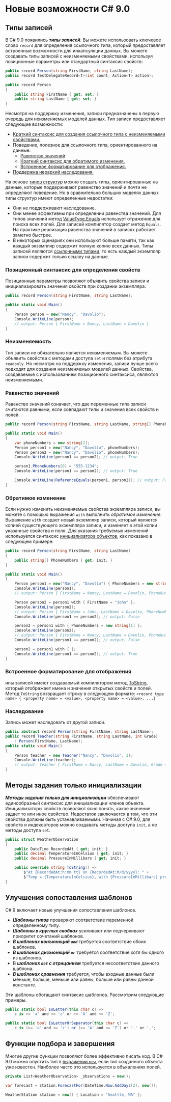 # Новые возможности C# 9.0

## Типы записей

В C# 9.0 появились ***типы записей***. Вы можете использовать ключевое слово `record` для определения ссылочного типа, который предоставляет встроенные возможности для инкапсуляции данных. Вы можете создавать типы записей с неизменяемыми свойствами, используя позиционные параметры или стандартный синтаксис свойств:

```c#
public record Person(string FirstName, string LastName);
public record TestDelegateRecord<T>(int count, Action<T> action);

public record Person
{
    public string FirstName { get; set; }
    public string LastName { get; set; }
}
```

Несмотря на поддержку изменения, записи предназначены в первую очередь для неизменяемых моделей данных. Тип записи предоставляет следующие возможности:

- [Краткий синтаксис для создания ссылочного типа с неизменяемыми свойствами.](https://docs.microsoft.com/ru-ru/dotnet/csharp/whats-new/csharp-9#positional-syntax-for-property-definition)
- Поведение, полезное для ссылочного типа, ориентированного на данные:
  - [Равенство значений](https://docs.microsoft.com/ru-ru/dotnet/csharp/whats-new/csharp-9#value-equality)
  - [Краткий синтаксис для обратимого изменения.](https://docs.microsoft.com/ru-ru/dotnet/csharp/whats-new/csharp-9#nondestructive-mutation)
  - [Встроенное форматирование для отображения.](https://docs.microsoft.com/ru-ru/dotnet/csharp/whats-new/csharp-9#built-in-formatting-for-display)
- [Поддержка иерархий наследования.](https://docs.microsoft.com/ru-ru/dotnet/csharp/whats-new/csharp-9#inheritance)

На основе [типов структур](https://docs.microsoft.com/ru-ru/dotnet/csharp/language-reference/builtin-types/struct) можно создать типы, ориентированные на данные, которые поддерживают равенство значений и почти не определяют поведение. Но в сравнительно больших моделях данных типы структур имеют определенные недостатки:

- Они не поддерживают наследование.
- Они менее эффективны при определении равенства значений. Для типов значений метод [ValueType.Equals](https://docs.microsoft.com/ru-ru/dotnet/api/system.valuetype.equals) использует отражение для поиска всех полей. Для записей компилятор создает метод `Equals`. На практике реализация равенства значений в записях работает заметно быстрее.
- В некоторых сценариях они используют больше памяти, так как каждый экземпляр содержит полную копию всех данных. Типы записей являются [ссылочными типами](https://docs.microsoft.com/ru-ru/dotnet/csharp/language-reference/builtin-types/reference-types), то есть каждый экземпляр записи содержит только ссылку на данные.

### Позиционный синтаксис для определения свойств

Позиционные параметры позволяют объявить свойства записи и инициализировать значения свойств при создании экземпляра:

```c#
public record Person(string FirstName, string LastName);

public static void Main()
{
    Person person = new("Nancy", "Davolio");
    Console.WriteLine(person);
    // output: Person { FirstName = Nancy, LastName = Davolio }
}
```

### Неизменяемость

Тип записи не обязательно является неизменяемым. Вы можете объявить свойства с методами доступа `set` и полями без атрибута `readonly`. Но несмотря на поддержку изменения, записи лучше всего подходят для создания неизменяемых моделей данных. Свойства, создаваемые с использованием позиционного синтаксиса, являются неизменяемыми.

### Равенство значений

Равенство значений означает, что две переменные типа записи считаются равными, если совпадают типы и значения всех свойств и полей.

```c#
public record Person(string FirstName, string LastName, string[] PhoneNumbers);

public static void Main()
{
    var phoneNumbers = new string[2];
    Person person1 = new("Nancy", "Davolio", phoneNumbers);
    Person person2 = new("Nancy", "Davolio", phoneNumbers);
    Console.WriteLine(person1 == person2); // output: True

    person1.PhoneNumbers[0] = "555-1234";
    Console.WriteLine(person1 == person2); // output: True

    Console.WriteLine(ReferenceEquals(person1, person2)); // output: False
}
```

### Обратимое изменение

Если нужно изменить неизменяемые свойства экземпляра записи, вы можете с помощью выражения `with` выполнить *обратимое изменение*. Выражение `with` создает новый экземпляр записи, который является копией существующего экземпляра записи, и изменяет в этой копии указанные свойства и поля. Для указания требуемых изменений используется синтаксис [инициализатора объектов](https://docs.microsoft.com/ru-ru/dotnet/csharp/programming-guide/classes-and-structs/object-and-collection-initializers), как показано в следующем примере:

```c#
public record Person(string FirstName, string LastName)
{
    public string[] PhoneNumbers { get; init; }
}

public static void Main()
{
    Person person1 = new("Nancy", "Davolio") { PhoneNumbers = new string[1] };
    Console.WriteLine(person1);
    // output: Person { FirstName = Nancy, LastName = Davolio, PhoneNumbers = System.String[] }

    Person person2 = person1 with { FirstName = "John" };
    Console.WriteLine(person2);
    // output: Person { FirstName = John, LastName = Davolio, PhoneNumbers = System.String[] }
    Console.WriteLine(person1 == person2); // output: False

    person2 = person1 with { PhoneNumbers = new string[1] };
    Console.WriteLine(person2);
    // output: Person { FirstName = Nancy, LastName = Davolio, PhoneNumbers = System.String[] }
    Console.WriteLine(person1 == person2); // output: False

    person2 = person1 with { };
    Console.WriteLine(person1 == person2); // output: True
}
```

### Встроенное форматирование для отображения

ипы записей имеют создаваемый компилятором метод [ToString](https://docs.microsoft.com/ru-ru/dotnet/api/system.object.tostring), который отображает имена и значения открытых свойств и полей. Метод `ToString` возвращает строку в следующем формате: 
`<record type name> { <property name> = <value>, <property name> = <value>, ...}`

### Наследование

Запись может наследовать от другой записи.

```c#
public abstract record Person(string FirstName, string LastName);
public record Teacher(string FirstName, string LastName, int Grade)
    : Person(FirstName, LastName);
public static void Main()
{
    Person teacher = new Teacher("Nancy", "Davolio", 3);
    Console.WriteLine(teacher);
    // output: Teacher { FirstName = Nancy, LastName = Davolio, Grade = 3 }
}
```

## Методы задания только инициализации

***Методы задания только для инициализации*** обеспечивают единообразный синтаксис для инициализации членов объекта. Инициализаторы свойств позволяют ясно понять, какое значение задает то или иное свойство. Недостаток заключается в том, что эти свойства должны быть устанавливаемыми. Начиная с C# 9.0, для свойств и индексаторов можно создавать методы доступа `init`, а не методы доступа `set`.

```c#
public struct WeatherObservation
{
    public DateTime RecordedAt { get; init; }
    public decimal TemperatureInCelsius { get; init; }
    public decimal PressureInMillibars { get; init; }

    public override string ToString() =>
        $"At {RecordedAt:h:mm tt} on {RecordedAt:M/d/yyyy}: " +
        $"Temp = {TemperatureInCelsius}, with {PressureInMillibars} pressure";
}
```

## Улучшения сопоставления шаблонов

C# 9 включает новые улучшения сопоставления шаблонов.

- ***Шаблоны типов*** проверяют соответствие переменной определенному типу.
- ***Шаблоны в круглых скобках*** усиливают или подчеркивают приоритет сочетаний шаблонов.
- ***В шаблонах конъюнкций `and`*** требуется соответствие обоих шаблонов.
- ***В шаблонах дизъюнкций `or`*** требуется соответствие хотя бы одного из шаблонов.
- В ***шаблонах `not` с отрицанием*** требуется несоответствие данного шаблона.
- ***В шаблонах сравнения*** требуется, чтобы входные данные были меньше, больше, меньше или равны, больше или равны данной константе.

Эти шаблоны обогащают синтаксис шаблонов. Рассмотрим следующие примеры.

```c#
public static bool IsLetter(this char c) =>
    c is >= 'a' and <= 'z' or >= 'A' and <= 'Z';

public static bool IsLetterOrSeparator(this char c) =>
    c is (>= 'a' and <= 'z') or (>= 'A' and <= 'Z') or '.' or ',';
```

## Функции подбора и завершения

Многие другие функции позволяют более эффективно писать код. В C# 9.0 можно опустить тип в [выражении `new`](https://docs.microsoft.com/ru-ru/dotnet/csharp/language-reference/operators/new-operator), если тип созданного объекта уже известен. Наиболее часто это используется в объявлениях полей.

```c#
private List<WeatherObservation> _observations = new();

var forecast = station.ForecastFor(DateTime.Now.AddDays(2), new());

WeatherStation station = new() { Location = "Seattle, WA" };
```
